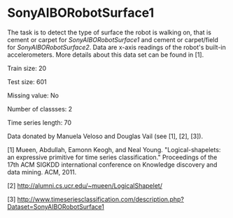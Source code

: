 # SonyAIBORobotSurface1

The task is to detect the type of surface the robot is walking on, that is cement or carpet for *SonyAIBORobotSurface1* and cement or carpet/field for *SonyAIBORobotSurface2*. Data are x-axis readings of the robot's built-in accelerometers. More details about this data set can be found in [1].

Train size: 20

Test size: 601

Missing value: No

Number of classses: 2

Time series length: 70

Data donated by Manuela Veloso and Douglas Vail (see [1], [2], [3]).

[1] Mueen, Abdullah, Eamonn Keogh, and Neal Young. "Logical-shapelets: an expressive primitive for time series classification." Proceedings of the 17th ACM SIGKDD international conference on Knowledge discovery and data mining. ACM, 2011.

[2] http://alumni.cs.ucr.edu/~mueen/LogicalShapelet/

[3] http://www.timeseriesclassification.com/description.php?Dataset=SonyAIBORobotSurface1